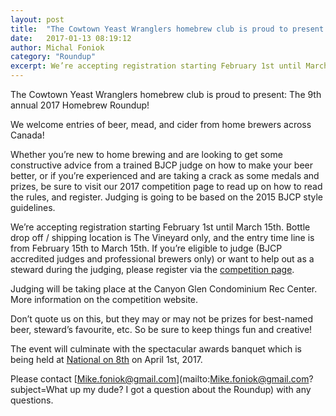 ```yaml
---
layout: post
title:  "The Cowtown Yeast Wranglers homebrew club is proud to present: The 9th annual 2017 Homebrew Roundup!"
date:   2017-01-13 08:19:12
author: Michal Foniok
category: "Roundup"
excerpt: We’re accepting registration starting February 1st until March 15th.
---
```


The Cowtown Yeast Wranglers homebrew club is proud to present: The 9th annual 2017 Homebrew Roundup!

We welcome entries of beer, mead, and cider from home brewers across Canada!

Whether you’re new to home brewing and are looking to get some constructive advice from a trained BJCP judge on how to make your beer better, or if you’re experienced and are taking a crack as some medals and prizes, be sure to visit our 2017 competition page to read up on how to read the rules, and register. Judging is going to be based on the 2015 BJCP style guidelines.

We’re accepting registration starting February 1st until March 15th. Bottle drop off / shipping location is The Vineyard only, and the entry time line is from February 15th to March 15th. If you’re eligible to judge (BJCP accredited judges and professional brewers only) or want to help out as a steward during the judging, please register via the [competition page](http://yeastwranglers.brewcompetition.com/). 

Judging will be taking place at the Canyon Glen Condominium Rec Center. More information on the competition website.

Don’t quote us on this, but they may or may not be prizes for best-named beer, steward’s favourite, etc. So be sure to keep things fun and creative!

The event will culminate with the spectacular awards banquet which is being held at [National on 8th](http://ntnl.ca/national-on-8th/home-ntnl8) on April 1st, 2017. 

Please contact [Mike.foniok@gmail.com](mailto:Mike.foniok@gmail.com?subject=What up my dude? I got a question about the Roundup) with any questions. 

